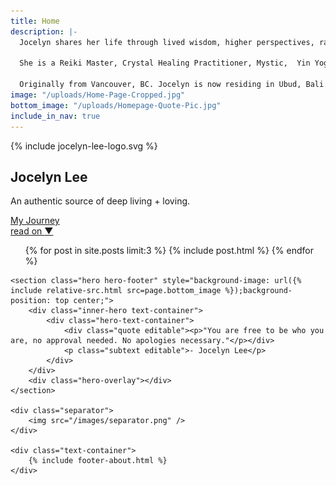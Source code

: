 ```yaml
---
title: Home
description: |-
  Jocelyn shares her life through lived wisdom, higher perspectives, raw expression and creativity. All authentically documented through her blogs, vlogs, videos, poetry and YouTube series, Shakti Diaries.

  She is a Reiki Master, Crystal Healing Practitioner, Mystic,  Yin Yoga Teacher, Intuitive Masseuse, Soul Connection Expert, Writer, Speaker, Artist and Host.

  Originally from Vancouver, BC. Jocelyn is now residing in Ubud, Bali.
image: "/uploads/Home-Page-Cropped.jpg"
bottom_image: "/uploads/Homepage-Quote-Pic.jpg"
include_in_nav: true
---
```


<section class="hero" style="background-image: url({% include relative-src.html src=page.image %})">
<div class="inner-hero text-container">
<div class="hero-text-container">
<div class="hero-logo">{% include jocelyn-lee-logo.svg %}</div>
<h1 id="landing-page-heading">Jocelyn Lee</h1>
<p class="subtext editable">An authentic source of deep living + loving. </p>
<div class="cta button alt editable" id="cta-my-journey"><a href="/my-journey/">My Journey</a></div>
</div>
</div>
<div class="read-on"><a href="#read-on">read on <span class="arrow">▼</span></a></div>
</section>

<div class="content" id="read-on">
<section>
<div class="text-container">
<ul class="blog-posts">
{% for post in site.posts limit:3 %}
{% include post.html %}
{% endfor %}
</ul>
</div>
</section>

    <section class="hero hero-footer" style="background-image: url({% include relative-src.html src=page.bottom_image %});background-position: top center;">
        <div class="inner-hero text-container">
            <div class="hero-text-container">
                <div class="quote editable"><p>"You are free to be who you are, no approval needed. No apologies necessary."</p></div>
                <p class="subtext editable">- Jocelyn Lee</p>
            </div>
        </div>
        <div class="hero-overlay"></div>
    </section>
    
    <div class="separator">
        <img src="/images/separator.png" />
    </div>
    
    <div class="text-container">
        {% include footer-about.html %}
    </div>

</div>